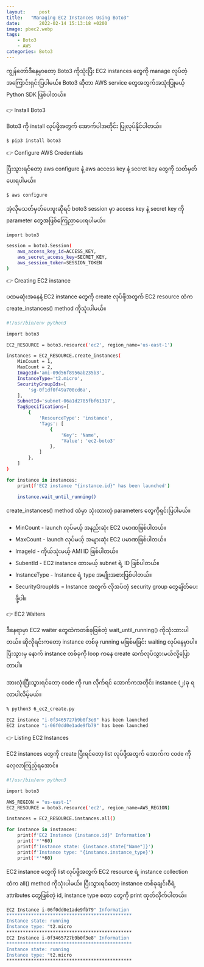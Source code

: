 ```yaml
---
layout:     post
title:   "Managing EC2 Instances Using Boto3"
date:       2022-02-14 15:13:18 +0200
image: pbec2.webp
tags:
    - Boto3
    - AWS
categories: Boto3
---
```


ကျွန်တော်ဒီနေ့မှာတော့ Boto3 ကိုသုံးပြီး EC2 instances တွေကို manage လုပ်တဲ့အကြောင်းရှင်းပြပါမယ်။ Boto3 ဆိုတာ AWS service တွေအတွက်အသုံးပြုမယ့် Python SDK ဖြစ်ပါတယ်။ 

👉 Install Boto3

Boto3 ကို install လုပ်ဖို့အတွက် အောက်ပါအတိုင်း ပြုလုပ်နိုင်ပါတယ်။

```bash
$ pip3 install boto3 
```
👉 Configure AWS Credentials

ပြီးသွားရင်တော့ aws configure နဲ့ aws access key နဲ့ secret key တွေကို သတ်မှတ်ပေးရပါမယ်။ 

```bash
$ aws configure
```
အဲ့လိုမသတ်မှတ်ပေးဖူးဆိုရင် boto3 session မှာ access key နဲ့ secret key ကို parameter တွေအဖြစ်ကြေညာပေးရပါမယ်။

```bash
import boto3

session = boto3.Session(
    aws_access_key_id=ACCESS_KEY,
    aws_secret_access_key=SECRET_KEY,
    aws_session_token=SESSION_TOKEN
)
```

👉 Creating EC2 instance

ပထမဆုံးအနေနဲ့ EC2 instance တွေကို create လုပ်ဖို့အတွက် EC2 resource ထဲက create_instances() method ကိုသုံးပါမယ်။ 

```bash
#!/usr/bin/env python3

import boto3

EC2_RESOURCE = boto3.resource('ec2', region_name='us-east-1')

instances = EC2_RESOURCE.create_instances(
    MinCount = 1,
    MaxCount = 2,
    ImageId='ami-09d56f8956ab235b3',
    InstanceType='t2.micro',
    SecurityGroupIds=[
        'sg-0f1df0f49a700cd6a',
    ],
    SubnetId='subnet-06a1d2785fbf61317',
    TagSpecifications=[
        {
            'ResourceType': 'instance',
            'Tags': [
                {
                    'Key': 'Name',
                    'Value': 'ec2-boto3'
                },
            ]
        },
    ]
)

for instance in instances:
    print(f'EC2 instance "{instance.id}" has been launched')
    
    instance.wait_until_running()
```    
create_instances() method ထဲမှာ သုံးထားတဲ့ parameters တွေကိုရှင်းပြပါမယ်။

<ul>
    <li> MinCount - launch လုပ်မယ့် အနည်းဆုံး EC2 ပမာဏဖြစ်ပါတယ်။</li>
    <li> MaxCount - launch လုပ်မယ့် အများဆုံး EC2 ပမာဏဖြစ်ပါတယ်။</li>
    <li> ImageId - ကိုယ်သုံးမယ့် AMI ID ဖြစ်ပါတယ်။</li>
    <li> SubentId - EC2 instance ထားမယ့် subnet ရဲ့ ID ဖြစ်ပါတယ်။</li>
    <li> InstanceType - Instance ရဲ့ type အမျိုးအစားဖြစ်ပါတယ်။ </li>
    <li> SecurityGroupIds = Instance အတွက် လိုအပ်တဲ့ security group တွေချိတ်ပေးဖို့ပါ။</li>
</ul>

👉 EC2 Waiters

ဒီနေရာမှာ EC2 waiter တွေထဲကတစ်ခုဖြစ်တဲ့ wait_until_running() ကိုသုံးထားပါတယ်။ ဆိုလိုရင်းကတော့ instance တစ်ခု running မဖြစ်မခြင်း waiting လုပ်နေမှာပါ။ ပြီးသွားမှ နောက် instance တစ်ခုကို loop ကနေ create ဆက်လုပ်သွားမယ်လို့ပြောတာပါ။

အားလုံးပြီးသွားရင်တော့ code ကို run လိုက်ရင် အောက်ကအတိုင်း instance (၂)ခု ရလာပါလိမ့်မယ်။

```bash
% python3 6_ec2_create.py

EC2 instance "i-0f3465727b9b0f3e8" has been launched
EC2 instance "i-06f0dd0e1ade9fb79" has been launched
```
👉 Listing EC2 Instances

EC2 instances တွေကို create ပြီးရင်တော့ list လုပ်ဖို့အတွက် အောက်က code ကိုလေ့လာကြည့်ရအောင်။

```bash
#!/usr/bin/env python3

import boto3

AWS_REGION = "us-east-1"
EC2_RESOURCE = boto3.resource('ec2', region_name=AWS_REGION)

instances = EC2_RESOURCE.instances.all()

for instance in instances:
    print(f'EC2 Instance {instance.id}" Information')
    print('*'*60)
    print(f'Instance state: {instance.state["Name"]}')
    print(f'Instance type: "{instance.instance_type}')
    print('*'*60)
```
EC2 instance တွေကို list လုပ်ဖို့အတွက် EC2 resource ရဲ့ instance collection ထဲက all() method ကိုသုံးပါမယ်။ ပြီးသွားရင်တော့ instance တစ်ခုချင်းစီရဲ့ attributes တွေဖြစ်တဲ့ id, instance type စတာ တွေကို print ထုတ်လိုက်ပါတယ်။

```bash
EC2 Instance i-06f0dd0e1ade9fb79" Information
**********************************************
Instance state: running
Instance type: "t2.micro
**********************************************
EC2 Instance i-0f3465727b9b0f3e8" Information
**********************************************
Instance state: running
Instance type: "t2.micro
**********************************************
```
